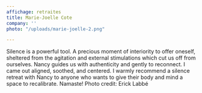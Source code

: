 ```yaml
---
affichage: retraites
title: Marie-Joelle Cote
company: ''
photo: "/uploads/marie-joelle-2.png"

---
```

Silence is a powerful tool. A precious moment of interiority to offer oneself, sheltered from the agitation and external stimulations which cut us off from ourselves. Nancy guides us with authenticity and gently to reconnect. I came out aligned, soothed, and centered. I warmly recommend a silence retreat with Nancy to anyone who wants to give their body and mind a space to recalibrate. Namaste! Photo credit: Erick Labbé